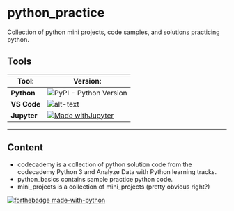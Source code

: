 # python_practice

Collection of python mini projects, code samples, and solutions practicing python.  

## Tools

| Tool:        | Version:                                       |
| ------------ | ---------------------------------------------- |
| **Python**   | ![PyPI - Python Version](https://img.shields.io/pypi/pyversions/py?logo=Python&logoColor=yellow&style=for-the-badge) |
| **VS Code**  | ![alt-text](https://img.shields.io/badge/VS_CODE-1.51.1-BrightGreen?style=Popout&logo=Visual-Studio-Code) |
| **Jupyter** | [![Made withJupyter](https://img.shields.io/badge/Made%20with-Jupyter-orange?style=for-the-badge&logo=Jupyter)](https://jupyter.org/try) |

---

## Content

* codecademy is a collection of python solution code from the codecademy Python 3 and Analyze Data with Python learning tracks.
* python_basics contains sample practice python code.
* mini_projects is a collection of mini_projects (pretty obvious right?)

[![forthebadge made-with-python](http://ForTheBadge.com/images/badges/made-with-python.svg)](https://www.python.org/)
